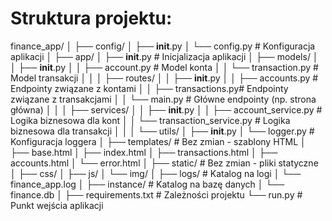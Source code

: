 


# Struktura projektu:

finance_app/
│
├── config/
│   ├── __init__.py
│   └── config.py           # Konfiguracja aplikacji
│
├── app/
│   ├── __init__.py        # Inicjalizacja aplikacji
│   ├── models/
│   │   ├── __init__.py
│   │   ├── account.py     # Model konta
│   │   └── transaction.py # Model transakcji
│   │
│   ├── routes/
│   │   ├── __init__.py
│   │   ├── accounts.py    # Endpointy związane z kontami
│   │   ├── transactions.py# Endpointy związane z transakcjami
│   │   └── main.py        # Główne endpointy (np. strona główna)
│   │
│   ├── services/
│   │   ├── __init__.py
│   │   ├── account_service.py    # Logika biznesowa dla kont
│   │   └── transaction_service.py # Logika biznesowa dla transakcji
│   │
│   └── utils/
│       ├── __init__.py
│       └── logger.py      # Konfiguracja loggera
│
├── templates/             # Bez zmian - szablony HTML
│   ├── base.html
│   ├── index.html
│   ├── transactions.html
│   ├── accounts.html
│   └── error.html
│
├── static/               # Bez zmian - pliki statyczne
│   ├── css/
│   ├── js/
│   └── img/
│
├── logs/                 # Katalog na logi
│   └── finance_app.log
│
├── instance/             # Katalog na bazę danych
│   └── finance.db
│
├── requirements.txt      # Zależności projektu
└── run.py               # Punkt wejścia aplikacji
